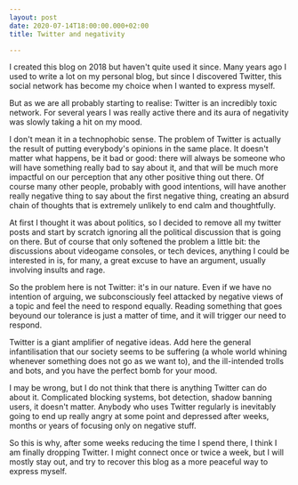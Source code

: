 ```yaml
---
layout: post
date: 2020-07-14T18:00:00.000+02:00
title: Twitter and negativity

---
```

I created this blog on 2018 but haven't quite used it since. Many years ago I used to write a lot on my personal blog, but since I discovered Twitter, this social network has become my choice when I wanted to express myself.

But as we are all probably starting to realise: Twitter is an incredibly toxic network. For several years I was really active there and its aura of negativity was slowly taking a hit on my mood.

I don't mean it in a technophobic sense. The problem of Twitter is actually the result of putting everybody's opinions in the same place. It doesn't matter what happens, be it bad or good: there will always be someone who will have something really bad to say about it, and that will be much more impactful on our perception that any other positive thing out there. Of course many other people, probably with good intentions, will have another really negative thing to say about the first negative thing, creating an absurd chain of thoughts that is extremely unlikely to end calm and thoughtfully.

At first I thought it was about politics, so I decided to remove all my twitter posts and start by scratch ignoring all the political discussion that is going on there. But of course that only softened the problem a little bit: the discussions about videogame consoles, or tech devices, anything I could be interested in is, for many, a great excuse to have an argument, usually involving insults and rage.

So the problem here is not Twitter: it's in our nature. Even if we have no intention of arguing, we subconsciously feel attacked by negative views of a topic and feel the need to respond equally. Reading something that goes beyound our tolerance is just a matter of time, and it will trigger our need to respond.

Twitter is a giant amplifier of negative ideas. Add here the general infantilisation that our society seems to be suffering (a whole world whining whenever something does not go as we want to), and the ill-intended trolls and bots, and you have the perfect bomb for your mood.

I may be wrong, but I do not think that there is anything Twitter can do about it. Complicated blocking systems, bot detection, shadow banning users, it doesn't matter. Anybody who uses Twitter regularly is inevitably going to end up really angry at some point and depressed after weeks, months or years of focusing only on negative stuff.

So this is why, after some weeks reducing the time I spend there, I think I am finally dropping Twitter. I might connect once or twice a week, but I will mostly stay out, and try to recover this blog as a more peaceful way to express myself.